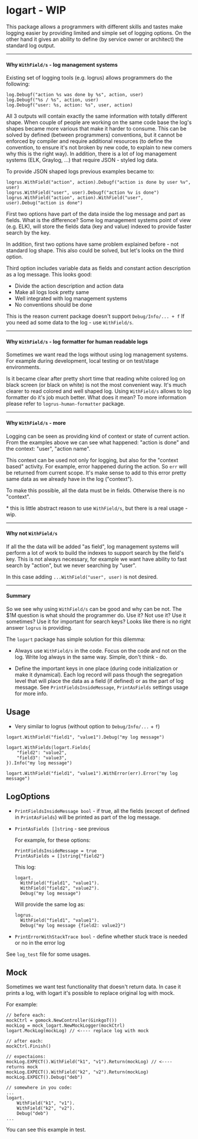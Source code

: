 # logart - WIP


This package allows a programmers with different skills and tastes make
logging easier by providing limited and simple set of logging options.
On the other hand it gives an ability to define (by service owner or architect)
the standard log output.

-----

#### Why `WithField/s` - log management systems

Existing set of logging tools (e.g. logrus) allows programmers do the
following:
```
log.Debugf("action %s was done by %s", action, user)
log.Debugf("%s / %s", action, user)
log.Debugf("user: %s, action: %s", user, action)
```
All 3 outputs will contain exactly the same information with totally different shape.
When couple of people are working on the same code base the log's shapes became
more various that make it harder to consume.
This can be solved by defined (between programmers) conventions, but it
cannot be enforced by compiler and require additional resources (to define the
convention, to ensure it's not broken by new code, to explain to new comers
why this is the right way).
In addition, there is a lot of log management systems (ELK, Graylog, ...) that require
JSON - styled log data.

To provide JSON shaped logs previous examples became to:
```
logrus.WithField("action", action).Debugf("action is done by user %v", user)
logrus.WithField("user", user).Debugf("action %v is done")
logrus.WithField("action", action).WithField("user", user).Debug("action is done")
```
First two options have part of the data inside the log message and part
as fields. What is the difference? Some log management systems point
of view (e.g. ELK), will store the fields data (key and value) indexed to provide
faster search by the key.

In addition, first two options have same problem explained before - not standard
log shape. This also could be solved, but let's looks on the third option.

Third option includes variable data as fields and constant action description as
a log message. This looks good:

- Divide the action description and action data
- Make all logs look pretty same
- Well integrated with log management systems
- No conventions should be done

This is the reason current package doesn't support `Debug/Info/... + f`
If you need ad some data to the log - use `WithField/s`.

-----

#### Why `WithField/s` - log formatter for human readable logs

Sometimes we want read the logs without using log management systems.
For example during development, local testing or on test/stage environments.

Is it became clear after pretty short time that reading white colored log on black
screen (or black on white) is not the most convenient way.
It's much clearer to read colored and well shaped log.
Using `WithField/s` allows to log formatter do it's job much better.
What does it mean? To more information please refer to `logrus-human-formatter`
package.

-----

#### Why `WithField/s` - more

Logging can be seen as providing kind of context or state of current action.
From the examples above we can see what happened: "action is done" and the
context: "user", "action name".

This context can be used not only for logging, but also for the "context
based" activity.
For example, error happened during the action. So `err` will be returned
from current scope. It's make sense to add to this error pretty same data
as we already have in the log ("context").

To make this possible, all the data must be in fields. Otherwise there is
no "context".

\* this is little abstract reason to use `WithField/s`, but there is a real
usage - wip.

-----

#### Why not `WithField/s`

If all the the data will be added "as field", log management systems will
perform a lot of work to build the indexes to support search by the field's key.
This is not always necessary, for example we want have ability to fast search by
"action", but we never searching by "user".

In this case adding `...WithField("user", user)` is not desired.

-----

#### Summary

So we see why using `WithField/s` can be good and why can be not.
The $1M question is what should the programmer do. Use it? Not use it?
Use it sometimes? Use it for important for search keys? Looks like there is
no right answer `logrus` is providing.

The `logart` package has simple solution for this dilemma:

- Always use `WithField/s` in the code. Focus on the code and not on the
log. Write log always in the same way. Simple, don't think - do.

- Define the important keys in one place (during code initialization or make it
dynamical). Each log record will pass though the segregation level that will
place the data as a field (if defined) or as the part of log message.
See `PrintFieldsInsideMessage`, `PrintAsFields` settings usage for more info.

## Usage

* Very similar to logrus (without option to `Debug/Info/...` + `f`)

```
logart.WithField("field1", "value1").Debug("my log message")

logart.WithFields(logart.Fields{
    "field2": "value2",
    "field3": "value3",
}).Info("my log message")

logart.WithField("field1", "value1").WithError(err).Error("my log message")
```

## LogOptions

- `PrintFieldsInsideMessage bool` - if true, all the fields (except of defined in `PrintAsFields`) will
    be printed as part of the log message.

- `PrintAsFields []string` - see previous

    For example, for these options:
    ```
    PrintFieldsInsideMessage = true
    PrintAsFields = []string{"field2"}
    ```

    This log:
    ```
    logart.
      WithField("field1", "value1").
      WithField("field2", "value2").
      Debug("my log message")
    ```
    Will provide the same log as:
    ```
    logrus.
      WithField("field1", "value1").
      Debug("my log message {field2: value2}")
    ```

- `PrintErrorWithStackTrace bool` - define whether stuck trace is needed or no in the error log

See `log_test` file for some usages.


## Mock
Sometimes we want test functionality that doesn't return data.
In case it prints a log, with logart it's possible to replace
original log with mock.

For example:
```
// before each:
mockCtrl = gomock.NewController(GinkgoT())
mockLog = mock_logart.NewMockLogger(mockCtrl)
logart.MockLog(mockLog) // <---- replace log with mock

// after each:
mockCtrl.Finish()

// expectaions:
mockLog.EXPECT().WithField("k1", "v1").Return(mockLog) // <---- returns mock
mockLog.EXPECT().WithField("k2", "v2").Return(mockLog)
mockLog.EXPECT().Debug("deb")

// somewhere in you code:
...
logart.
    WithField("k1", "v1").
    WithField("k2", "v2").
    Debug("deb")
...
```
You can see this example in test.


